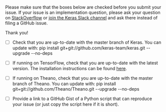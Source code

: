 Please make sure that the boxes below are checked before you submit your issue. If your issue is an implementation question, please ask your question on [StackOverflow](http://stackoverflow.com/questions/tagged/keras) or [join the Keras Slack channel](https://keras-slack-autojoin.herokuapp.com/) and ask there instead of filing a GitHub issue.

Thank you!

- [ ] Check that you are up-to-date with the master branch of Keras. You can update with:
pip install git+git://github.com/keras-team/keras.git --upgrade --no-deps

- [ ] If running on TensorFlow, check that you are up-to-date with the latest version. The installation instructions can be found [here](https://www.tensorflow.org/get_started/os_setup).

- [ ] If running on Theano, check that you are up-to-date with the master branch of Theano. You can update with:
pip install git+git://github.com/Theano/Theano.git --upgrade --no-deps

- [ ] Provide a link to a GitHub Gist of a Python script that can reproduce your issue (or just copy the script here if it is short). 
